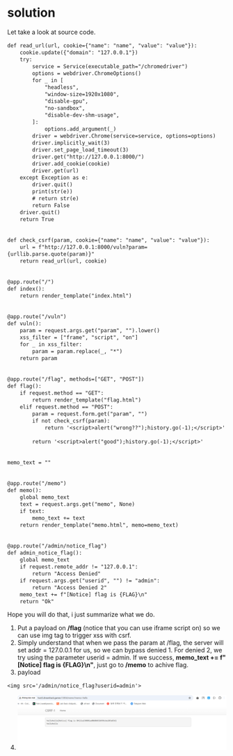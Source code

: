 # solution

Let take a look at source code.

```
def read_url(url, cookie={"name": "name", "value": "value"}):
    cookie.update({"domain": "127.0.0.1"})
    try:
        service = Service(executable_path="/chromedriver")
        options = webdriver.ChromeOptions()
        for _ in [
            "headless",
            "window-size=1920x1080",
            "disable-gpu",
            "no-sandbox",
            "disable-dev-shm-usage",
        ]:
            options.add_argument(_)
        driver = webdriver.Chrome(service=service, options=options)
        driver.implicitly_wait(3)
        driver.set_page_load_timeout(3)
        driver.get("http://127.0.0.1:8000/")
        driver.add_cookie(cookie)
        driver.get(url)
    except Exception as e:
        driver.quit()
        print(str(e))
        # return str(e)
        return False
    driver.quit()
    return True


def check_csrf(param, cookie={"name": "name", "value": "value"}):
    url = f"http://127.0.0.1:8000/vuln?param={urllib.parse.quote(param)}"
    return read_url(url, cookie)


@app.route("/")
def index():
    return render_template("index.html")


@app.route("/vuln")
def vuln():
    param = request.args.get("param", "").lower()
    xss_filter = ["frame", "script", "on"]
    for _ in xss_filter:
        param = param.replace(_, "*")
    return param


@app.route("/flag", methods=["GET", "POST"])
def flag():
    if request.method == "GET":
        return render_template("flag.html")
    elif request.method == "POST":
        param = request.form.get("param", "")
        if not check_csrf(param):
            return '<script>alert("wrong??");history.go(-1);</script>'

        return '<script>alert("good");history.go(-1);</script>'


memo_text = ""


@app.route("/memo")
def memo():
    global memo_text
    text = request.args.get("memo", None)
    if text:
        memo_text += text
    return render_template("memo.html", memo=memo_text)


@app.route("/admin/notice_flag")
def admin_notice_flag():
    global memo_text
    if request.remote_addr != "127.0.0.1":
        return "Access Denied"
    if request.args.get("userid", "") != "admin":
        return "Access Denied 2"
    memo_text += f"[Notice] flag is {FLAG}\n"
    return "Ok"
```

Hope you will do that, i just summarize what we do.

1. Put a payload on **/flag** (notice that you can use iframe script on) so we can use img tag to trigger xss with csrf.
2. Simply understand that when we pass the param at /flag, the server will set addr = 127.0.0.1 for us, so we can bypass denied 1. For denied 2, we try using the parameter userid = admin. If we success, **memo_text += f"[Notice] flag is {FLAG}\n"**, just go to **/memo** to achive flag.
3. payload

```
<img src='/admin/notice_flag?userid=admin'>
```

4. ![alt text](image.png) <br>

